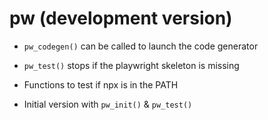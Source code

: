 # pw (development version)

* `pw_codegen()` can be called to launch the code generator

* `pw_test()` stops if the playwright skeleton is missing

* Functions to test if npx is in the PATH

* Initial version with `pw_init()` & `pw_test()`

